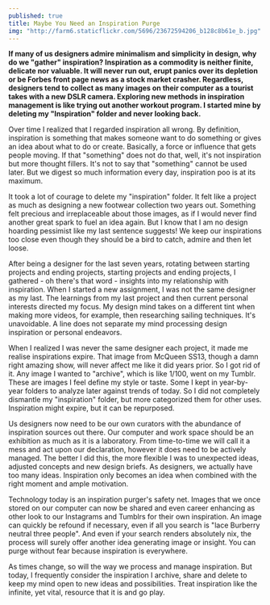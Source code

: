 ```yaml
---
published: true
title: Maybe You Need an Inspiration Purge
img: "http://farm6.staticflickr.com/5696/23672594206_b128c8b61e_b.jpg"
---
```

**If many of us designers admire minimalism and simplicity in design, why do we "gather" inspiration? Inspiration as a commodity is neither finite, delicate nor valuable. It will never run out, erupt panics over its depletion or be Forbes front page news as a stock market crasher. Regardless, designers tend to collect as many images on their computer as a tourist takes with a new DSLR camera. Exploring new methods in inspiration management is like trying out another workout program. I started mine by deleting my "Inspiration" folder and never looking back.**

Over time I realized that I regarded inspiration all wrong. By definition, inspiration is something that makes someone want to do something or gives an idea about what to do or create. Basically, a force or influence that gets people moving. If that "something" does not do that, well, it's not inspiration but more thought fillers. It's not to say that "something" cannot be used later. But we digest so much information every day, inspiration poo is at its maximum.

It took a lot of courage to delete my "inspiration" folder. It felt like a project as much as designing a new footwear collection two years out. Something felt precious and irreplaceable about those images, as if I would never find another great spark to fuel an idea again. But I know that I am no design hoarding pessimist like my last sentence suggests! We keep our inspirations too close even though they should be a bird to catch, admire and then let loose. 

After being a designer for the last seven years, rotating between starting projects and ending projects, starting projects and ending projects, I gathered - oh there's that word - insights into my relationship with inspiration. When I started a new assignment, I was not the same designer as my last. The learnings from my last project and then current personal interests directed my focus. My design mind takes on a different tint when making more videos, for example, then researching sailing techniques. It's unavoidable. A line does not separate my mind processing design inspiration or personal endeavors.

When I realized I was never the same designer each project, it made me realise inspirations expire. That image from McQueen SS13, though a damn right amazing show, will never affect me like it did years prior. So I got rid of it. Any image I wanted to "archive", which is like 1/100, went on my Tumblr. These are images I feel define my style or taste. Some I kept in year-by-year folders to analyze later against trends of today. So I did not completely dismantle my "inspiration" folder, but more categorized them for other uses. Inspiration might expire, but it can be repurposed.

Us designers now need to be our own curators with the abundance of inspiration sources out there. Our computer and work space should be an exhibition as much as it is a laboratory. From time-to-time we will call it a mess and act upon our declaration, however it does need to be actively managed. The better I did this, the more flexible I was to unexpected ideas, adjusted concepts and new design briefs. As designers, we actually have too many ideas. Inspiration only becomes an idea when combined with the right moment and ample motivation.

Technology today is an inspiration purger's safety net. Images that we once stored on our computer can now be shared and even career enhancing as other look to our Instagrams and Tumblrs for their own inspiration. An image can quickly be refound if necessary, even if all you search is "lace Burberry neutral three people". And even if your search renders absolutely nix, the process will surely offer another idea generating image or insight. You can purge without fear because inspiration is everywhere.

As times change, so will the way we process and manage inspiration. But today, I frequently consider the inspiration I archive, share and delete to keep my mind open to new ideas and possibilities. Treat inspiration like the infinite, yet vital, resource that it is and go play.
